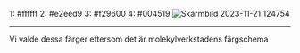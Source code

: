1: #ffffff
2: #e2eed9
3: #f29600
4: #004519
![Skärmbild 2023-11-21 124754](https://github.com/edvinamborg/Infobord-T4/assets/146072634/3b999c5c-5552-4c31-8166-074d3bc7b9c4)

---
Vi valde dessa färger eftersom det är molekylverkstadens färgschema

